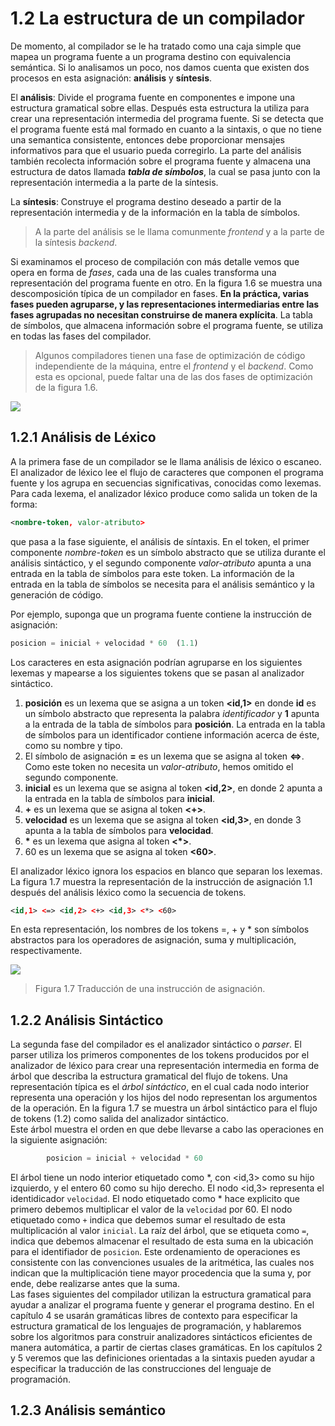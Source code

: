 # 1.2 La estructura de un compilador

De momento, al compilador se le ha tratado como una caja simple que mapea un programa fuente a un programa destino con equivalencia semántica. Si lo analisamos un poco, nos damos cuenta que existen dos procesos en esta asignación: **análisis** y **síntesis**.   

El **análisis**: Divide el programa fuente en componentes e impone una estructura gramatical sobre ellas. Después esta estructura la utiliza para crear una representación intermedia del programa fuente. Si se detecta que el programa fuente está mal formado en cuanto a la sintaxis, o que no tiene una semantica consistente, entonces debe proporcionar mensajes informativos para que el usuario pueda corregirlo. La parte del análisis también recolecta información sobre el programa fuente y almacena una estructura de datos llamada **_tabla de símbolos_**, la cual se pasa junto con la representación intermedia a la parte de la síntesis.   

La **síntesis**: Construye el programa destino deseado a partir de la representación intermedia y de la información en la tabla de símbolos.

> A la parte del análisis se le llama comunmente _frontend_ y a la parte de la síntesis _backend_.   

Si examinamos el proceso de compilación con más detalle vemos que opera en forma de _fases_, cada una de las cuales transforma una representación del programa fuente en otro. En la figura 1.6 se muestra una descomposición típica de un compilador en fases. **En la práctica, varias fases pueden agruparse, y las representaciones intermediarias entre las fases agrupadas no necesitan construirse de manera explícita**. La tabla de símbolos, que almacena información sobre el programa fuente, se utiliza en todas las fases del compilador.

> Algunos compiladores tienen una fase de optimización de código independiente de la máquina, entre el _frontend_ y el _backend_. Como esta es opcional, puede faltar una de las dos fases de optimización de la figura 1.6.   

![](img6.png)   

## 1.2.1 Análisis de Léxico

A la primera fase de un compilador se le llama análisis de léxico o escaneo. El analizador de léxico lee el flujo de caracteres que componen el programa fuente y los agrupa en secuencias significativas, conocidas como lexemas. Para cada lexema, el analizador léxico produce como salida un token de la forma:   

```xml
<nombre-token, valor-atributo>
```

que pasa a la fase siguiente, el análisis de síntaxis. En el token, el primer componente _nombre-token_ es un símbolo abstracto que se utiliza durante el análisis sintáctico, y el segundo componente _valor-atributo_ apunta a una entrada en la tabla de símbolos para este token. La información de la entrada en la tabla de símbolos se necesita para el análisis semántico y la generación de código.   

Por ejemplo, suponga que un programa fuente contiene la instrucción de asignación:   

```python
posicion = inicial + velocidad * 60  (1.1)
```

Los caracteres en esta asignación podrían agruparse en los siguientes lexemas y mapearse a los siguientes tokens que se pasan al analizador sintáctico.   

1. **posición** es un lexema que se asigna a un token **<id,1>** en donde **id** es un símbolo abstracto que representa la palabra _identificador_ y **1** apunta a la entrada de la tabla de símbolos para **posición**. La entrada en la tabla de símbolos para un identificador contiene información acerca de éste, como su nombre y tipo.   
2. El símbolo de asignación **=** es un lexema que se asigna al token **<=>**. Como este token no necesita un _valor-atributo_, hemos omitido el segundo componente.   
3. **inicial** es un lexema que se asigna al token **<id,2>**, en donde 2 apunta a la entrada en la tabla de símbolos para **inicial**.   
4. **+** es un lexema que se asigna al token **<+>**.   
5. **velocidad** es un lexema que se asigna al token **<id,3>**, en donde 3 apunta a la tabla de símbolos para **velocidad**.   
6. **\*** es un lexema que asigna al token **<*>**.   
7. 60 es un lexema que se asigna al token **<60>**.   

El analizador léxico ignora los espacios en blanco que separan los lexemas.   
La figura 1.7 muestra la representación de la instrucción de asignación 1.1 después del análisis léxico como la secuencia de tokens.   

``` xml
<id,1> <=> <id,2> <+> <id,3> <*> <60>
```
En esta representación, los nombres de los tokens =, + y * son símbolos abstractos para los operadores de asignación, suma y multiplicación, respectivamente.   

![](img7.png)
> Figura 1.7 Traducción de una instrucción de asignación.

## 1.2.2 Análisis Sintáctico   

La segunda fase del compilador es el analizador sintáctico o _parser_. El parser utiliza los primeros componentes de los tokens producidos por el analizador de léxico para crear una representación intermedia en forma de árbol que describa la estructura gramatical del flujo de tokens. Una representación típica es el _árbol sintáctico_, en el cual cada nodo interior representa una operación y los hijos del nodo representan los argumentos de la operación. En la figura 1.7 se muestra un árbol sintáctico para el flujo de tokens (1.2) como salida del analizador sintáctico.   
Este árbol muestra el orden en que debe llevarse a cabo las operaciones en la siguiente asignación:

```python
        posicion = inicial + velocidad * 60
```

El árbol tiene un nodo interior etiquetado como *, con <id,3> como su hijo izquierdo, y el entero 60 como su hijo derecho. El nodo <id,3> representa el identidicador `velocidad`. El nodo etiquetado como * hace explicito que primero debemos multiplicar el valor de la `velocidad` por 60. El nodo etiquetado como `+` indica que debemos sumar el resultado de esta multiplicación al valor `inicial`. La raíz del árbol, que se etiqueta como `=`, indica que debemos almacenar el resultado de esta suma en la ubicación para el identifiador de `posicion`. Este ordenamiento de operaciones es consistente con las convenciones usuales de la aritmética, las cuales nos indican que la multiplicación tiene mayor procedencia que la suma y, por ende, debe realizarse antes que la suma.   
Las fases siguientes del compilador utilizan la estructura gramatical para ayudar a analizar el programa fuente y generar el programa destino. En el capítulo 4 se usarán gramáticas libres de contexto para especificar la estructura gramatical de los lenguajes de programación, y hablaremos sobre los algoritmos para construir analizadores sintácticos eficientes de manera automática, a partir de ciertas clases gramáticas. En los capítulos 2 y 5 veremos que las definiciones orientadas a la sintaxis pueden ayudar a especificar la traducción de las construcciones del lenguaje de programación.   

## 1.2.3 Análisis semántico

